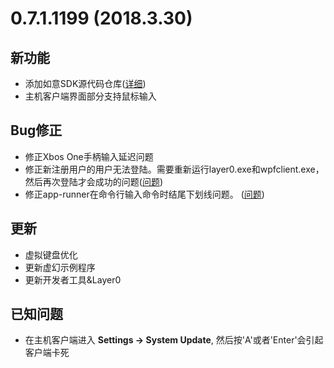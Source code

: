 # 0.7.1.1199 (2018.3.30)

## 新功能
* 添加如意SDK源代码仓库([详细](https://bitbucket.org/playruyi/sdk_source))
* 主机客户端界面部分支持鼠标输入

## Bug修正
* 修正Xbos One手柄输入延迟问题
* 修正新注册用户的用户无法登陆。需要重新运行layer0.exe和wpfclient.exe，然后再次登陆才会成功的问题([问题](https://bitbucket.org/playruyi/support/issues/7))
* 修正app-runner在命令行输入命令时结尾下划线问题。 ([问题](https://bitbucket.org/playruyi/support/issues/6))

## 更新
* 虚拟键盘优化
* 更新虚幻示例程序
* 更新开发者工具&Layer0

## 已知问题

* 在主机客户端进入 __Settings -> System Update__, 然后按'A'或者'Enter'会引起客户端卡死

